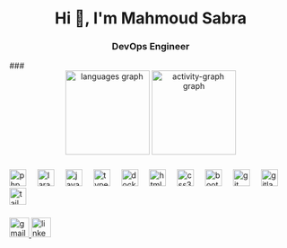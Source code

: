 <h1 align="center">Hi 👋, I'm Mahmoud Sabra</h1>
<h3 align="center"> DevOps Engineer  </h3>
###

<div align="center">
  <img src="https://github-readme-stats.vercel.app/api/top-langs?username=Km-Warda&locale=en&hide_title=false&layout=compact&card_width=320&langs_count=5&theme=nord&hide_border=false" height="150" alt="languages graph"  />
  <img src="https://github-readme-activity-graph.vercel.app/graph?username=Km-Warda&area=true&hide_border=false&hide_title=false&theme=nord&radius=0" height="150" alt="activity-graph graph"  />
</div>

###

<div align="left">
  <img src="https://img.shields.io/badge/PHP-777BB4?logo=php&logoColor=black&style=for-the-badge" height="30" alt="php logo"  />
  <img width="12" />
  <img src="https://img.shields.io/badge/Laravel-FF2D20?logo=laravel&logoColor=white&style=for-the-badge" height="30" alt="laravel logo"  />
  <img width="12" />
  <img src="https://img.shields.io/badge/JavaScript-F7DF1E?logo=javascript&logoColor=black&style=for-the-badge" height="30" alt="javascript logo"  />
  <img width="12" />
  <img src="https://img.shields.io/badge/TypeScript-3178C6?logo=typescript&logoColor=white&style=for-the-badge" height="30" alt="typescript logo"  />
  <img width="12" />
  <img src="https://img.shields.io/badge/Docker-2496ED?logo=docker&logoColor=white&style=for-the-badge" height="30" alt="docker logo"  />
  <img width="12" />
  <img src="https://img.shields.io/badge/HTML5-E34F26?logo=html5&logoColor=white&style=for-the-badge" height="30" alt="html5 logo"  />
  <img width="12" />
  <img src="https://img.shields.io/badge/CSS3-1572B6?logo=css3&logoColor=white&style=for-the-badge" height="30" alt="css3 logo"  />
  <img width="12" />
  <img src="https://img.shields.io/badge/Bootstrap-7952B3?logo=bootstrap&logoColor=white&style=for-the-badge" height="30" alt="bootstrap logo"  />
  <img width="12" />
  <img src="https://img.shields.io/badge/Git-F05032?logo=git&logoColor=white&style=for-the-badge" height="30" alt="git logo"  />
  <img width="12" />
  <img src="https://img.shields.io/badge/GitLab-FC6D26?logo=gitlab&logoColor=black&style=for-the-badge" height="30" alt="gitlab logo"  />
  <img width="12" />
  <img src="https://img.shields.io/badge/Tailwind CSS-06B6D4?logo=tailwindcss&logoColor=black&style=for-the-badge" height="30" alt="tailwindcss logo"  />
</div>

###

<div align="left">
  <a href="mailto:muhamedamar290@gmail.com" target="_blank">
    <img src="https://img.shields.io/static/v1?message=Gmail&logo=gmail&label=&color=D14836&logoColor=white&labelColor=&style=for-the-badge" height="35" alt="gmail logo"  />
  </a>
  <a href="https://www.linkedin.com/in/m0hamedamar/" target="_blank">
    <img src="https://img.shields.io/static/v1?message=LinkedIn&logo=linkedin&label=&color=0077B5&logoColor=white&labelColor=&style=for-the-badge" height="35" alt="linkedin logo"  />
  </a>
</div>

###
